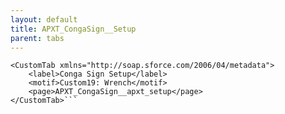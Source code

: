 ```yaml
---
layout: default
title: APXT_CongaSign__Setup
parent: tabs
---
```


```<?xml version="1.0" encoding="UTF-8"?>
<CustomTab xmlns="http://soap.sforce.com/2006/04/metadata">
    <label>Conga Sign Setup</label>
    <motif>Custom19: Wrench</motif>
    <page>APXT_CongaSign__apxt_setup</page>
</CustomTab>```
